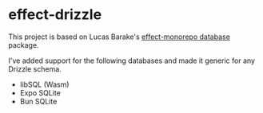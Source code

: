 # effect-drizzle

This project is based on Lucas Barake's [effect-monorepo database](https://github.com/lucas-barake/effect-monorepo/tree/main/packages/database) package.

I've added support for the following databases and made it generic for any Drizzle schema.

- libSQL (Wasm)
- Expo SQLite
- Bun SQLite
